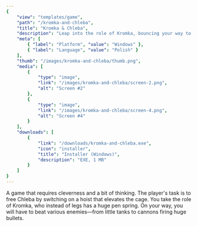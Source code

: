 ```yaml
---
{
    "view": "templates/game",
    "path": "/kromka-and-chleba",
    "title": "Kromka & Chleba",
    "description": "Leap into the role of Kromka, bouncing your way to outsmart foes and rescue Chleba with brainpower and a trusty spring!",
    "meta": [
        { "label": "Platform", "value": "Windows" },
        { "label": "Language", "value": "Polish" }
    ],
    "thumb": "/images/kromka-and-chleba/thumb.png",
    "media": [
        {
            "type": "image",
            "link": "/images/kromka-and-chleba/screen-2.png",
            "alt": "Screen #2"
        },
        {
            "type": "image",
            "link": "/images/kromka-and-chleba/screen-4.png",
            "alt": "Screen #4"
        }
    ],
    "downloads": [
        {
            "link": "/downloads/kromka-and-chleba.exe",
            "icon": "installer",
            "title": "Installer (Windows)",
            "description": "EXE, 1 MB"
        }
    ]
}
---
```


A game that requires cleverness and a bit of thinking. The player's task is to free Chleba by switching on a hoist that elevates the cage. You take the role of Kromka, who instead of legs has a huge pen spring. On your way, you will have to beat various enemies—from little tanks to cannons firing huge bullets.
